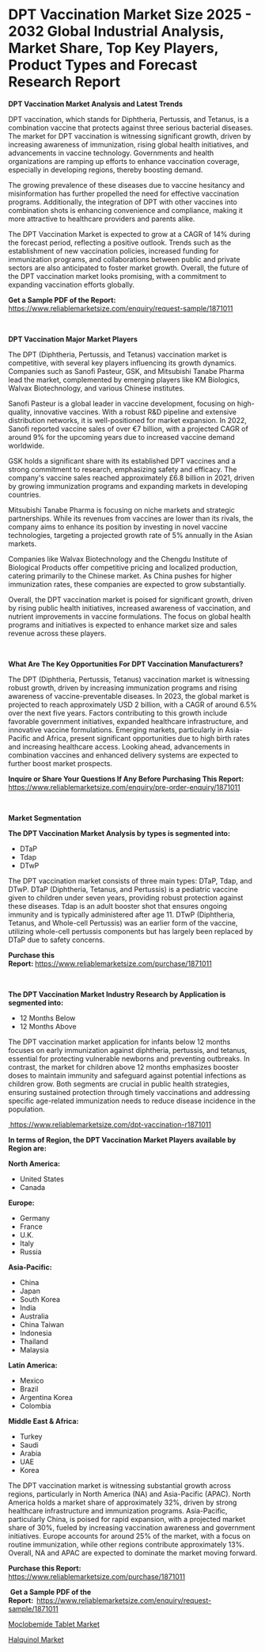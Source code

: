 <p><h1>DPT Vaccination Market Size 2025 - 2032 Global Industrial Analysis, Market Share, Top Key Players, Product Types and Forecast Research Report</h1></p><p><strong>DPT Vaccination Market Analysis and Latest Trends</strong></p>
<p><p>DPT vaccination, which stands for Diphtheria, Pertussis, and Tetanus, is a combination vaccine that protects against three serious bacterial diseases. The market for DPT vaccination is witnessing significant growth, driven by increasing awareness of immunization, rising global health initiatives, and advancements in vaccine technology. Governments and health organizations are ramping up efforts to enhance vaccination coverage, especially in developing regions, thereby boosting demand.</p><p>The growing prevalence of these diseases due to vaccine hesitancy and misinformation has further propelled the need for effective vaccination programs. Additionally, the integration of DPT with other vaccines into combination shots is enhancing convenience and compliance, making it more attractive to healthcare providers and parents alike. </p><p>The DPT Vaccination Market is expected to grow at a CAGR of 14% during the forecast period, reflecting a positive outlook. Trends such as the establishment of new vaccination policies, increased funding for immunization programs, and collaborations between public and private sectors are also anticipated to foster market growth. Overall, the future of the DPT vaccination market looks promising, with a commitment to expanding vaccination efforts globally.</p></p>
<p><strong>Get a Sample PDF of the Report:&nbsp;</strong> <a href="https://www.reliablemarketsize.com/enquiry/request-sample/1871011?utm_campaign=2115&utm_medium=2&utm_source=Github&utm_content=ia&utm_term=08032025&utm_id=dpt-vaccination">https://www.reliablemarketsize.com/enquiry/request-sample/1871011</a></p>
<p>&nbsp;</p>
<p><strong>DPT Vaccination Major Market Players</strong></p>
<p><p>The DPT (Diphtheria, Pertussis, and Tetanus) vaccination market is competitive, with several key players influencing its growth dynamics. Companies such as Sanofi Pasteur, GSK, and Mitsubishi Tanabe Pharma lead the market, complemented by emerging players like KM Biologics, Walvax Biotechnology, and various Chinese institutes.</p><p>Sanofi Pasteur is a global leader in vaccine development, focusing on high-quality, innovative vaccines. With a robust R&D pipeline and extensive distribution networks, it is well-positioned for market expansion. In 2022, Sanofi reported vaccine sales of over €7 billion, with a projected CAGR of around 9% for the upcoming years due to increased vaccine demand worldwide.</p><p>GSK holds a significant share with its established DPT vaccines and a strong commitment to research, emphasizing safety and efficacy. The company's vaccine sales reached approximately £6.8 billion in 2021, driven by growing immunization programs and expanding markets in developing countries.</p><p>Mitsubishi Tanabe Pharma is focusing on niche markets and strategic partnerships. While its revenues from vaccines are lower than its rivals, the company aims to enhance its position by investing in novel vaccine technologies, targeting a projected growth rate of 5% annually in the Asian markets.</p><p>Companies like Walvax Biotechnology and the Chengdu Institute of Biological Products offer competitive pricing and localized production, catering primarily to the Chinese market. As China pushes for higher immunization rates, these companies are expected to grow substantially.</p><p>Overall, the DPT vaccination market is poised for significant growth, driven by rising public health initiatives, increased awareness of vaccination, and nutrient improvements in vaccine formulations. The focus on global health programs and initiatives is expected to enhance market size and sales revenue across these players.</p></p>
<p>&nbsp;</p>
<p><strong>What Are The Key Opportunities For DPT Vaccination Manufacturers?</strong></p>
<p><p>The DPT (Diphtheria, Pertussis, Tetanus) vaccination market is witnessing robust growth, driven by increasing immunization programs and rising awareness of vaccine-preventable diseases. In 2023, the global market is projected to reach approximately USD 2 billion, with a CAGR of around 6.5% over the next five years. Factors contributing to this growth include favorable government initiatives, expanded healthcare infrastructure, and innovative vaccine formulations. Emerging markets, particularly in Asia-Pacific and Africa, present significant opportunities due to high birth rates and increasing healthcare access. Looking ahead, advancements in combination vaccines and enhanced delivery systems are expected to further boost market prospects.</p></p>
<p><strong>Inquire or Share Your Questions If Any Before Purchasing This Report:</strong> <a href="https://www.reliablemarketsize.com/enquiry/pre-order-enquiry/1871011?utm_campaign=2115&utm_medium=2&utm_source=Github&utm_content=ia&utm_term=08032025&utm_id=dpt-vaccination">https://www.reliablemarketsize.com/enquiry/pre-order-enquiry/1871011</a></p>
<p>&nbsp;</p>
<p><strong>Market Segmentation</strong></p>
<p><strong>The DPT Vaccination Market Analysis by types is segmented into:</strong></p>
<p><ul><li>DTaP</li><li>Tdap</li><li>DTwP</li></ul></p>
<p><p>The DPT vaccination market consists of three main types: DTaP, Tdap, and DTwP. DTaP (Diphtheria, Tetanus, and Pertussis) is a pediatric vaccine given to children under seven years, providing robust protection against these diseases. Tdap is an adult booster shot that ensures ongoing immunity and is typically administered after age 11. DTwP (Diphtheria, Tetanus, and Whole-cell Pertussis) was an earlier form of the vaccine, utilizing whole-cell pertussis components but has largely been replaced by DTaP due to safety concerns.</p></p>
<p><strong>Purchase this Report:&nbsp;</strong><a href="https://www.reliablemarketsize.com/purchase/1871011?utm_campaign=2115&utm_medium=2&utm_source=Github&utm_content=ia&utm_term=08032025&utm_id=dpt-vaccination">https://www.reliablemarketsize.com/purchase/1871011</a></p>
<p>&nbsp;</p>
<p><strong>The DPT Vaccination Market Industry Research by Application is segmented into:</strong></p>
<p><ul><li>12 Months Below</li><li>12 Months Above</li></ul></p>
<p><p>The DPT vaccination market application for infants below 12 months focuses on early immunization against diphtheria, pertussis, and tetanus, essential for protecting vulnerable newborns and preventing outbreaks. In contrast, the market for children above 12 months emphasizes booster doses to maintain immunity and safeguard against potential infections as children grow. Both segments are crucial in public health strategies, ensuring sustained protection through timely vaccinations and addressing specific age-related immunization needs to reduce disease incidence in the population.</p></p>
<p><a href="https://www.reliablemarketsize.com/dpt-vaccination-r1871011?utm_campaign=2115&utm_medium=2&utm_source=Github&utm_content=ia&utm_term=08032025&utm_id=dpt-vaccination">&nbsp;https://www.reliablemarketsize.com/dpt-vaccination-r1871011</a></p>
<p><strong>In terms of Region, the DPT Vaccination Market Players available by Region are:</strong></p>
<p>
    <p> <strong> North America: </strong>
        <ul>
            <li>United States</li>
            <li>Canada</li>
        </ul>
        </p> 
    <p> <strong> Europe: </strong>
        <ul>
            <li>Germany</li>
            <li>France</li>
            <li>U.K.</li>
            <li>Italy</li>
            <li>Russia</li>
        </ul>
        </p> 
    <p> <strong> Asia-Pacific: </strong>
        <ul>
            <li>China</li>
            <li>Japan</li>
            <li>South Korea</li>
            <li>India</li>
            <li>Australia</li>
            <li>China Taiwan</li>
            <li>Indonesia</li>
            <li>Thailand</li>
            <li>Malaysia</li>
        </ul>
        </p> 
    <p> <strong> Latin America: </strong>
        <ul>
            <li>Mexico</li>
            <li>Brazil</li>
            <li>Argentina Korea</li>
            <li>Colombia</li>
        </ul>
        </p> 
    <p> <strong> Middle East & Africa: </strong>
        <ul>
            <li>Turkey</li>
            <li>Saudi</li>
            <li>Arabia</li>
            <li>UAE</li>
            <li>Korea</li>
        </ul>
    </p>
    </p>
<p><p>The DPT vaccination market is witnessing substantial growth across regions, particularly in North America (NA) and Asia-Pacific (APAC). North America holds a market share of approximately 32%, driven by strong healthcare infrastructure and immunization programs. Asia-Pacific, particularly China, is poised for rapid expansion, with a projected market share of 30%, fueled by increasing vaccination awareness and government initiatives. Europe accounts for around 25% of the market, with a focus on routine immunization, while other regions contribute approximately 13%. Overall, NA and APAC are expected to dominate the market moving forward.</p></p>
<p><strong>Purchase this Report: </strong><a href="https://www.reliablemarketsize.com/purchase/1871011?utm_campaign=2115&utm_medium=2&utm_source=Github&utm_content=ia&utm_term=08032025&utm_id=dpt-vaccination">https://www.reliablemarketsize.com/purchase/1871011</a></p>
<p>&nbsp;<strong>Get a Sample PDF of the Report:&nbsp;&nbsp;</strong><a href="https://www.reliablemarketsize.com/enquiry/request-sample/1871011?utm_campaign=2115&utm_medium=2&utm_source=Github&utm_content=ia&utm_term=08032025&utm_id=dpt-vaccination">https://www.reliablemarketsize.com/enquiry/request-sample/1871011</a></p>
<p><strong></strong></p>
<p><p><a href="https://github.com/sofayahoo2023/Market-Research-Report-List-7/blob/main/moclobemide-tablet-market.md?utm_campaign=2115&utm_medium=2&utm_source=Github&utm_content=ia&utm_term=08032025&utm_id=dpt-vaccination">Moclobemide Tablet Market</a></p><p><a href="https://github.com/jolashta/Market-Research-Report-List-1/blob/main/halquinol-market.md?utm_campaign=2115&utm_medium=2&utm_source=Github&utm_content=ia&utm_term=08032025&utm_id=dpt-vaccination">Halquinol Market</a></p></p>